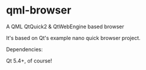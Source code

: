 qml-browser
===========

A QML QtQuick2 &amp; QtWebEngine based browser

It's based on Qt's example nano quick browser project.

Dependencies:

Qt 5.4+, of course!
